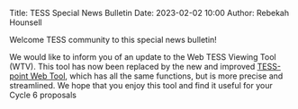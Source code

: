 Title: TESS Special News Bulletin
Date: 2023-02-02 10:00
Author: Rebekah Hounsell

Welcome TESS community to this special news bulletin!

We would like to inform you of an update to the Web TESS Viewing Tool (WTV). This tool has now been replaced by the new and improved [TESS-point Web Tool](https://heasarc.gsfc.nasa.gov/wsgi-scripts/TESS/TESS-point_Web_Tool/TESS-point_Web_Tool/wtv_v2.0.py), which has all the same functions, but is more precise and streamlined. We hope that you enjoy this tool and find it useful for your Cycle 6 proposals